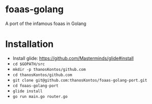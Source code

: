 # foaas-golang
A port of the infamous foaas in Golang

# Installation

* Install glide: https://github.com/Masterminds/glide#install
* `cd $GOPATH/src`
* `mkdir -p thanosKontos/github.com`
* `cd thanosKontos/github.com`
* `git clone git@github.com:thanosKontos/foaas-golang-port.git`
* `cd foaas-golang-port`
* `glide install`
* `go run main.go router.go`
